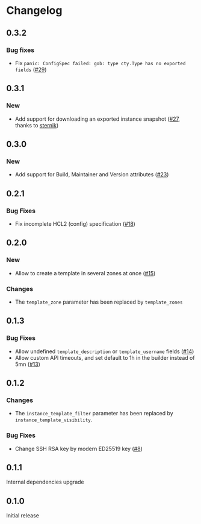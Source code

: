 # Changelog

## 0.3.2

### Bug fixes

- Fix `panic: ConfigSpec failed: gob: type cty.Type has no exported fields` ([#29](https://github.com/exoscale/packer-plugin-exoscale/pull/29))

## 0.3.1

### New

- Add support for downloading an exported instance snapshot ([#27](https://github.com/exoscale/packer-plugin-exoscale/pull/27), thanks to [sternik](https://github.com/sternik))

## 0.3.0

### New

- Add support for Build, Maintainer and Version attributes ([#23](https://github.com/exoscale/packer-plugin-exoscale/pull/23))

## 0.2.1

### Bug Fixes

- Fix incomplete HCL2 (config) specification ([#18](https://github.com/exoscale/packer-plugin-exoscale/pull/18))

## 0.2.0

### New

- Allow to create a template in several zones at once ([#15](https://github.com/exoscale/packer-plugin-exoscale/pull/15))

### Changes

- The `template_zone` parameter has been replaced by `template_zones`

## 0.1.3

### Bug Fixes

- Allow undefined `template_description` or `template_username` fields ([#14](https://github.com/exoscale/packer-plugin-exoscale/pull/14))
- Allow custom API timeouts, and set default to 1h in the builder instead of 5mn ([#13](https://github.com/exoscale/packer-plugin-exoscale/pull/13))

## 0.1.2

### Changes

- The `instance_template_filter` parameter has been replaced by `instance_template_visibility`.

### Bug Fixes

- Change SSH RSA key by modern ED25519 key ([#8](https://github.com/exoscale/packer-plugin-exoscale/pull/8))


## 0.1.1

Internal dependencies upgrade


## 0.1.0

Initial release
